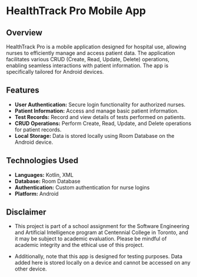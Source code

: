 # HealthTrack Pro Mobile App

## Overview

HealthTrack Pro is a mobile application designed for hospital use, allowing nurses to efficiently manage and access patient data. The application facilitates various CRUD (Create, Read, Update, Delete) operations, enabling seamless interactions with patient information. The app is specifically tailored for Android devices.

## Features

- **User Authentication:** Secure login functionality for authorized nurses.
- **Patient Information:** Access and manage basic patient information.
- **Test Records:** Record and view details of tests performed on patients.
- **CRUD Operations:** Perform Create, Read, Update, and Delete operations for patient records.
- **Local Storage:** Data is stored locally using Room Database on the Android device.

## Technologies Used

- **Languages:** Kotlin, XML
- **Database:** Room Database
- **Authentication:** Custom authentication for nurse logins
- **Platform:** Android


## Disclaimer

- This project is part of a school assignment for the Software Engineering and Artificial Intelligence program at Centennial College in Toronto, and it may be subject to academic evaluation. Please be mindful of academic integrity and the ethical use of this project.

- Additionally, note that this app is designed for testing purposes. Data added here is stored locally on a device and cannot be accessed on any other device.


